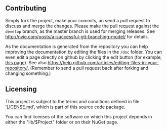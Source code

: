 ## Contributing

Simply fork the project, make your commits, an send a pull request to discuss and merge the changes.
Please make the pull request against the `develop` branch, as the master branch is used for merging releases.
See http://nvie.com/posts/a-successful-git-branching-model/ for details.

As the documentation is generated from the repository you can help improving the documentation by editing the files in the `/doc` folder.
You can even edit a page directly on github by clicking the edit button (for example, [this page](https://github.com/ircdotnet/ircdotnet/blob/develop/doc/Contributing.md)).
See also https://help.github.com/articles/editing-files-in-your-repository/. (Remember to send a pull request back after forking and changing something.)

## Licensing

This project is subject to the terms and conditions defined in file ['LICENSE.md'](https://github.com/alexreg/ircdotnet/blob/devel/LICENSE.md), which is part of this source code package.

You can find licenses of the software on which this project depends in either the "lib/$Project" folder or on their NuGet page.
